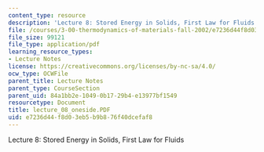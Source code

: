 ```yaml
---
content_type: resource
description: 'Lecture 8: Stored Energy in Solids, First Law for Fluids'
file: /courses/3-00-thermodynamics-of-materials-fall-2002/e7236d44f8d03eb5b9b876f40dcefaf8_lecture_08_oneside.PDF
file_size: 99121
file_type: application/pdf
learning_resource_types:
- Lecture Notes
license: https://creativecommons.org/licenses/by-nc-sa/4.0/
ocw_type: OCWFile
parent_title: Lecture Notes
parent_type: CourseSection
parent_uid: 84a1bb2e-1049-0b17-29b4-e13977bf1549
resourcetype: Document
title: lecture_08_oneside.PDF
uid: e7236d44-f8d0-3eb5-b9b8-76f40dcefaf8
---
```

Lecture 8: Stored Energy in Solids, First Law for Fluids